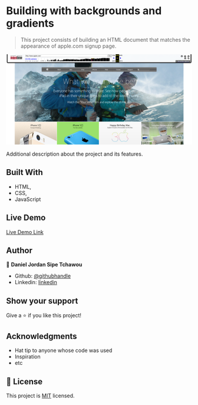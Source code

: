 # Building with backgrounds and gradients

> This project consists of building an HTML document that matches the appearance of apple.com signup page.

![screenshot](./preview.png)

Additional description about the project and its features.

## Built With

- HTML,
- CSS,
- JavaScript

## Live Demo

[Live Demo Link](https://rawcdn.githack.com/sipe-daniel/building-with-backgrounds-and-gradients/3b1b4a6e5255f69f99a3c340a42241ba367e4cb6/index.html)

## Author

👤 **Daniel Jordan Sipe Tchawou**

- Github: [@githubhandle](https://github.com/sipe-daniel)
- Linkedin: [linkedin](https://linkedin.com/in/daniel-jordan-sipe-tchawou)

## Show your support

Give a ⭐️ if you like this project!

## Acknowledgments

- Hat tip to anyone whose code was used
- Inspiration
- etc

## 📝 License

This project is [MIT](lic.url) licensed.
